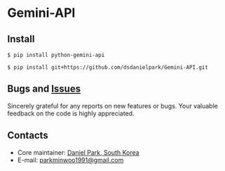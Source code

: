 # Gemini-API


## Install
```
$ pip install python-gemini-api
```
```
$ pip install git+https://github.com/dsdanielpark/Gemini-API.git
```

            
## Bugs and [Issues](https://github.com/dsdanielpark/Gemini-API/issues)
Sincerely grateful for any reports on new features or bugs. Your valuable feedback on the code is highly appreciated.

## Contacts
- Core maintainer: [Daniel Park, South Korea](https://github.com/DSDanielPark) <br>
- E-mail: parkminwoo1991@gmail.com <br>